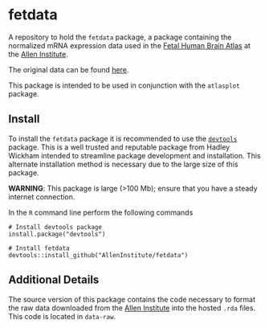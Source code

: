 # fetdata
A repository to hold the `fetdata` package, a package containing the normalized mRNA expression data used in the [Fetal Human Brain Atlas](http://human.brain-map.org/) at the [Allen Institute](https://www.alleninstitute.org/).

The original data can be found [here](http://www.brainspan.org/static/download.html).

This package is intended to be used in conjunction with the `atlasplot` package.

## Install
To install the `fetdata` package it is recommended to use the
[`devtools`](https://github.com/hadley/devtools) package. This is a well trusted and reputable package from Hadley Wickham intended to streamline package development and installation. This alternate installation method is necessary due to the large size of this package.

**WARNING**: This package is large (>100 Mb); ensure that you have a
steady internet connection.

In the `R` command line perform the following commands
```
# Install devtools package
install.package("devtools")

# Install fetdata
devtools::install_github("AllenInstitute/fetdata")
```
## Additional Details
The source version of this package contains the code necessary to format the raw data downloaded from the [Allen Institute](http://human.brain-map.org/static/download) into the hosted `.rda` files. This code is located in `data-raw`.
